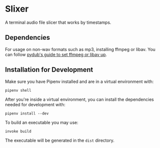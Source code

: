 # Slixer

A terminal audio file slicer that works by timestamps.

## Dependencies

For usage on non-wav formats such as mp3, installing ffmpeg or libav. You can follow [pydub's guide to set ffmpeg or libav up](https://github.com/jiaaro/pydub?tab=readme-ov-file#getting-ffmpeg-set-up).

## Installation for Development

Make sure you have Pipenv installed and are in a virtual environment with:

```pipenv shell```

After you're inside a virtual environment, you can install the dependencies needed for development with:

```pipenv install --dev```

To build an executable you may use:

```invoke build```

The executable will be generated in the `dist` directory.